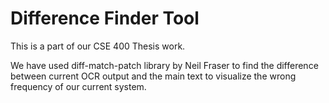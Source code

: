 # Difference Finder Tool

This is a part of our CSE 400 Thesis work. 

We have used diff-match-patch library by Neil Fraser to find the difference between current OCR output and the main text to visualize the wrong frequency of our current system.
